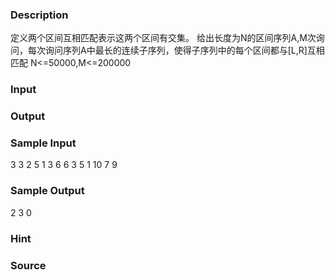 
### Description
定义两个区间互相匹配表示这两个区间有交集。
给出长度为N的区间序列A,M次询问，每次询问序列A中最长的连续子序列，使得子序列中的每个区间都与[L,R]互相匹配
N<=50000,M<=200000
### Input

### Output

### Sample Input
3 3
2 5
1 3
6 6
3 5
1 10
7 9
### Sample Output
2
3
0
### Hint

### Source

